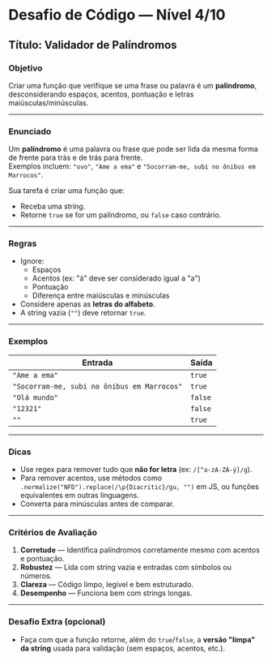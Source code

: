 # Desafio de Código — Nível 4/10

## Título: Validador de Palíndromos

### Objetivo
Criar uma função que verifique se uma frase ou palavra é um **palíndromo**, desconsiderando espaços, acentos, pontuação e letras maiúsculas/minúsculas.

---

### Enunciado

Um **palíndromo** é uma palavra ou frase que pode ser lida da mesma forma de frente para trás e de trás para frente.  
Exemplos incluem: `"ovo"`, `"Ame a ema"` e `"Socorram-me, subi no ônibus em Marrocos"`.

Sua tarefa é criar uma função que:

- Receba uma string.
- Retorne `true` se for um palíndromo, ou `false` caso contrário.

---

### Regras

- Ignore:
  - Espaços
  - Acentos (ex: "á" deve ser considerado igual a "a")
  - Pontuação
  - Diferença entre maiúsculas e minúsculas
- Considere apenas as **letras do alfabeto**.
- A string vazia (`""`) deve retornar `true`.

---

### Exemplos

| Entrada                                              | Saída   |
|------------------------------------------------------|---------|
| `"Ame a ema"`                                        | `true`  |
| `"Socorram-me, subi no ônibus em Marrocos"`          | `true`  |
| `"Olá mundo"`                                        | `false` |
| `"12321"`                                            | `false` |
| `""`                                                 | `true`  |

---

### Dicas

- Use regex para remover tudo que **não for letra** (ex: `/[^a-zA-ZÀ-ÿ]/g`).
- Para remover acentos, use métodos como `.normalize("NFD").replace(/\p{Diacritic}/gu, "")` em JS, ou funções equivalentes em outras linguagens.
- Converta para minúsculas antes de comparar.

---

### Critérios de Avaliação

1. **Corretude** — Identifica palíndromos corretamente mesmo com acentos e pontuação.
2. **Robustez** — Lida com string vazia e entradas com símbolos ou números.
3. **Clareza** — Código limpo, legível e bem estruturado.
4. **Desempenho** — Funciona bem com strings longas.

---

### Desafio Extra (opcional)

- Faça com que a função retorne, além do `true`/`false`, a **versão "limpa" da string** usada para validação (sem espaços, acentos, etc.).
